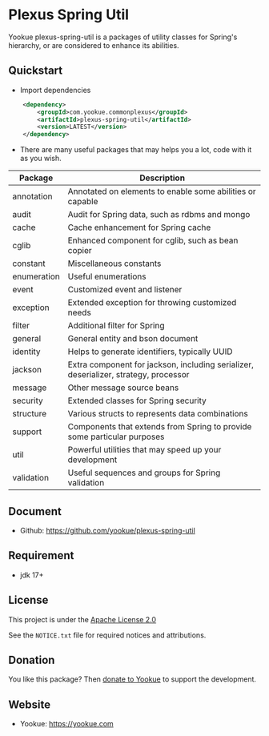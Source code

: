 # Plexus Spring Util

Yookue plexus-spring-util is a packages of utility classes for Spring's hierarchy, or are considered to enhance its abilities.

## Quickstart

- Import dependencies

```xml
    <dependency>
        <groupId>com.yookue.commonplexus</groupId>
        <artifactId>plexus-spring-util</artifactId>
        <version>LATEST</version>
    </dependency>
```

- There are many useful packages that may helps you a lot, code with it as you wish.

| Package     | Description                                                                          |
|-------------|--------------------------------------------------------------------------------------|
| annotation  | Annotated on elements to enable some abilities or capable                            |
| audit       | Audit for Spring data, such as rdbms and mongo                                       |
| cache       | Cache enhancement for Spring cache                                                   |
| cglib       | Enhanced component for cglib, such as bean copier                                    |
| constant    | Miscellaneous constants                                                              |
| enumeration | Useful enumerations                                                                  |
| event       | Customized event and listener                                                        |
| exception   | Extended exception for throwing customized needs                                     |
| filter      | Additional filter for Spring                                                         |
| general     | General entity and bson document                                                     |
| identity    | Helps to generate identifiers, typically UUID                                        |
| jackson     | Extra component for jackson, including serializer, deserializer, strategy, processor |
| message     | Other message source beans                                                           |
| security    | Extended classes for Spring security                                                 |
| structure   | Various structs to represents data combinations                                      |
| support     | Components that extends from Spring to provide some particular purposes              |
| util        | Powerful utilities that may speed up your development                                |
| validation  | Useful sequences and groups for Spring validation                                    |

## Document

- Github: https://github.com/yookue/plexus-spring-util

## Requirement

- jdk 17+

## License

This project is under the [Apache License 2.0](https://www.apache.org/licenses/LICENSE-2.0)

See the `NOTICE.txt` file for required notices and attributions.

## Donation

You like this package? Then [donate to Yookue](https://yookue.com/public/donate) to support the development.

## Website

- Yookue: https://yookue.com
